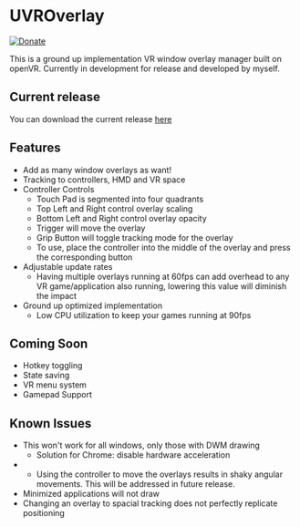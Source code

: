 # UVROverlay
[![Donate](https://img.shields.io/badge/Donate-PayPal-green.svg)](https://www.paypal.com/cgi-bin/webscr?cmd=_s-xclick&hosted_button_id=6D4FGY2RBLSFS)  

This is a ground up implementation VR window overlay manager built on openVR.  Currently in development for release and developed by myself.

## Current release
You can download the current release [here](https://github.com/scudzey/UVROverlay/releases)

## Features
* Add as many window overlays as want!
* Tracking to controllers, HMD and VR space
* Controller Controls
   * Touch Pad is segmented into four quadrants
   * Top Left and Right control overlay scaling
   * Bottom Left and Right control overlay opacity
   * Trigger will move the overlay
   * Grip Button will toggle tracking mode for the overlay
   * To use, place the controller into the middle of the overlay and press the corresponding button
* Adjustable update rates
   *  Having multiple overlays running at 60fps can add overhead to any VR game/application also running, lowering this value will diminish the impact
* Ground up optimized implementation
  * Low CPU utilization to keep your games running at 90fps


## Coming Soon
* Hotkey toggling
* State saving
* VR menu system
* Gamepad Support

## Known Issues
* This won't work for all windows, only those with DWM drawing
  * Solution for Chrome: disable hardware acceleration
* * Using the controller to move the overlays results in shaky angular movements.  This will be addressed in future release.
* Minimized applications will not draw
* Changing an overlay to spacial tracking does not perfectly replicate positioning